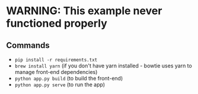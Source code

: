 # WARNING: This example never functioned properly

## Commands
- `pip install -r requirements.txt`
- `brew install yarn` (if you don't have yarn installed - bowtie uses yarn to manage front-end dependencies)
- `python app.py build` (to build the front-end)
- `python app.py serve` (to run the app)